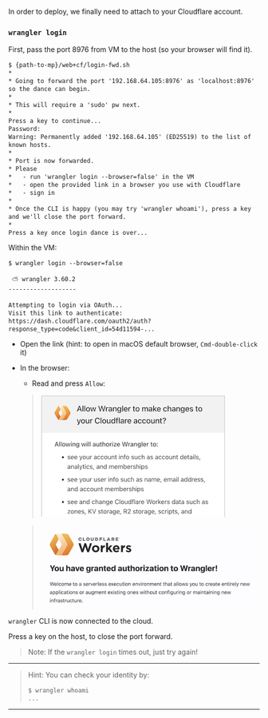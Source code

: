 <!--
Snippet that may be useful, **if** there is a case for `wrangler login`. Turns out, deployments didn't need it!
-->

In order to deploy, we finally need to attach to your Cloudflare account.

### `wrangler login`

First, pass the port 8976 from VM to the host (so your browser will find it).

```
$ {path-to-mp}/web+cf/login-fwd.sh 
*
* Going to forward the port '192.168.64.105:8976' as 'localhost:8976' so the dance can begin.
*
* This will require a 'sudo' pw next.
*
Press a key to continue...
Password:
Warning: Permanently added '192.168.64.105' (ED25519) to the list of known hosts.
*
* Port is now forwarded.
* Please
*   - run 'wrangler login --browser=false' in the VM
*   - open the provided link in a browser you use with Cloudflare
*   - sign in
*
* Once the CLI is happy (you may try 'wrangler whoami'), press a key and we'll close the port forward.
*
Press a key once login dance is over...
```

Within the VM:

```
$ wrangler login --browser=false

 ⛅️ wrangler 3.60.2
-------------------

Attempting to login via OAuth...
Visit this link to authenticate: https://dash.cloudflare.com/oauth2/auth?response_type=code&client_id=54d11594-...
```

- Open the link (hint: to open in macOS default browser, `Cmd-double-click` it)

- In the browser:

   - Read and press `Allow`:

   >![](.images/cf-login.png)
   
   <p />
   
   >![](.images/wrangler-welcome.png)

`wrangler` CLI is now connected to the cloud.

Press a key on the host, to close the port forward.

>Note: If the `wrangler login` times out, just try again!

---

>Hint: You can check your identity by:
>
>```
>$ wrangler whoami
>...
>```

---

